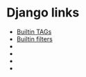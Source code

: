 # Django links


* [Builtin TAGs](https://docs.djangoproject.com/en/2.2/ref/templates/builtins/#ref-templates-builtins-tags)
* [Builtin filters](https://docs.djangoproject.com/en/2.2/ref/templates/builtins/#ref-templates-builtins-filters)
* 
* 
* 
* 